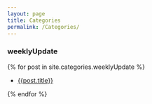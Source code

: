```yaml
---
layout: page
title: Categories
permalink: /Categories/
---
```




 <h3>weeklyUpdate</h3>
{% for post in site.categories.weeklyUpdate %}
<ul>
<li><a href="{{post.url}}">{{post.title}}</a></li>
</ul>
{% endfor %}
<br>
<br>


<!-- <h3>チートシート</h3>
{% for post in site.categories.Cheat %}
<ul>
<li><a href="{{post.url}}">{{post.title}}</a></li>
</ul>
{% endfor %}
<br>
<br>


<h3>Railsに関する記事</h3>
{% for post in site.categories.Rails %}
<ul>
<li><a href="{{post.url}}">{{post.title}}</a></li>
</ul>
{% endfor %}
<br>

<br>
<h3>JavaScriptに関する記事</h3>
{% for post in site.categories.JavaScript %}
<ul>
<li><a href="{{post.url}}">{{post.title}}</a></li>
</ul>
{% endfor %}
<br>

<br>
<h3>Vueに関する記事</h3>
{% for post in site.categories.Vue %}
<ul>
<li><a href="{{post.url}}">{{post.title}}</a></li>
</ul>
{% endfor %}
<br>

<br>

<br>
<h3>環境構築に関する記事</h3>
{% for post in site.categories.Built-environment %}
<ul>
<li><a href="{{post.url}}">{{post.title}}</a></li>
</ul>
{% endfor %}
<br>
<br> -->


















